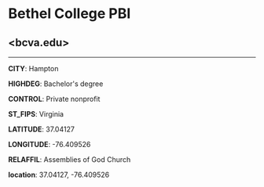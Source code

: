 # Bethel College PBI
## <bcva.edu>
---
**CITY**: Hampton

**HIGHDEG**: Bachelor's degree

**CONTROL**: Private nonprofit

**ST_FIPS**: Virginia

**LATITUDE**: 37.04127

**LONGITUDE**: -76.409526

**RELAFFIL**: Assemblies of God Church

**location**: 37.04127, -76.409526